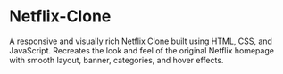 # Netflix-Clone
 A responsive and visually rich Netflix Clone built using HTML, CSS, and JavaScript. Recreates the look and feel of the original Netflix homepage with smooth layout, banner, categories, and hover effects.
